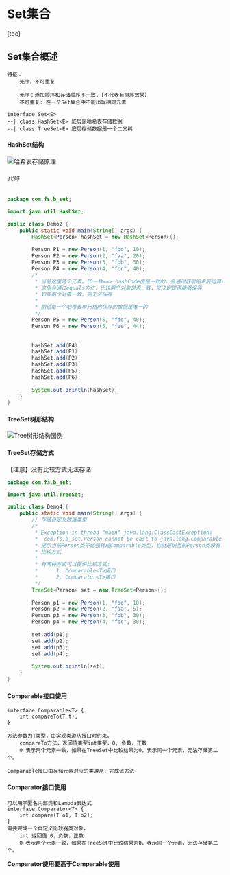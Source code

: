 # Set集合

[toc]

## Set集合概述

```
特征：
	无序，不可重复
	
	无序：添加顺序和存储顺序不一致,【不代表有排序效果】
	不可重复: 在一个Set集合中不能出现相同元素

interface Set<E> 
--| class HashSet<E> 底层是哈希表存储数据
--| class TreeSet<E> 底层存储数据是一个二叉树
```

#### HashSet结构

![哈希表存储原理](C:\Users\pc\Desktop\atkidoNjne97CXv.png)

###### 代码

```java
package com.fs.b_set;

import java.util.HashSet;

public class Demo2 {
	public static void main(String[] args) {
		HashSet<Person> hashSet = new HashSet<Person>();
		
		Person P1 = new Person(1, "foo", 10);
		Person P2 = new Person(2, "faa", 20);
		Person P3 = new Person(3, "fbb", 30);
		Person P4 = new Person(4, "fcc", 40);
		/*
		 * 当前这里两个元素，ID一样==> hashCode值是一致的，会通过底层哈希表运算保存在同一个单元格位置
		 * 这里会通过equals方法，比较两个对象是否一致，来决定是否能够保存
		 * 如果两个对象一致，则无法保存
		 * 
		 * 期望每一个哈希表单元格内保存的数据是唯一的
		 */
		Person P5 = new Person(5, "fdd", 40);
		Person P6 = new Person(5, "fee", 44);
		
		
		hashSet.add(P4);
		hashSet.add(P1);
		hashSet.add(P2);
		hashSet.add(P3);
		hashSet.add(P5);
		hashSet.add(P6);
		
		System.out.println(hashSet);
	}
}

```

#### TreeSet树形结构

![Tree树形结构图例](C:\Users\pc\Desktop\fVt2reR75kuCBFS.png)

#### TreeSet存储方式

【注意】没有比较方式无法存储

```java
package com.fs.b_set;

import java.util.TreeSet;

public class Demo4 {
	public static void main(String[] args) {
		// 存储自定义数据类型
		/*
		 * Exception in thread "main" java.lang.ClassCastException: 
		 * 	com.fs.b_set.Person cannot be cast to java.lang.Comparable
		 * 提示当前Person类不能强转成Comparable类型，也就是说当前Person类没有
		 * 比较方式
		 * 
		 * 有两种方式可以提供比较方式:
		 * 		1. Comparable<T>接口
		 * 		2. Comparator<T>接口
		 */
		TreeSet<Person> set = new TreeSet<Person>();
		
		Person p1 = new Person(1, "foo", 10);
		Person p2 = new Person(2, "faa", 5);
		Person p3 = new Person(3, "fbb", 30);
		Person p4 = new Person(4, "fcc", 30);
		
		set.add(p1);
		set.add(p2);
		set.add(p3);
		set.add(p4);
	
		System.out.println(set);
	}
}

```

#### Comparable接口使用

```
interface Comparable<T> {
	int compareTo(T t);
}

方法参数为T类型，由实现类遵从接口时约束，
	compareTo方法，返回值类型int类型，0, 负数，正数
	0 表示两个元素一致，如果在TreeSet中比较结果为0，表示同一个元素，无法存储第二个。

Comparable接口由存储元素对应的类遵从，完成该方法
```

#### Comparator接口使用

```
可以用于匿名内部类和Lambda表达式
interface Comparator<T> {
	int compare(T o1, T o2);
}
需要完成一个自定义比较器类对象，
	int 返回值 0，负数，正数
	0 表示两个元素一致，如果在TreeSet中比较结果为0，表示同一个元素，无法存储第二个。
```

**Comparator使用要高于Comparable使用**

